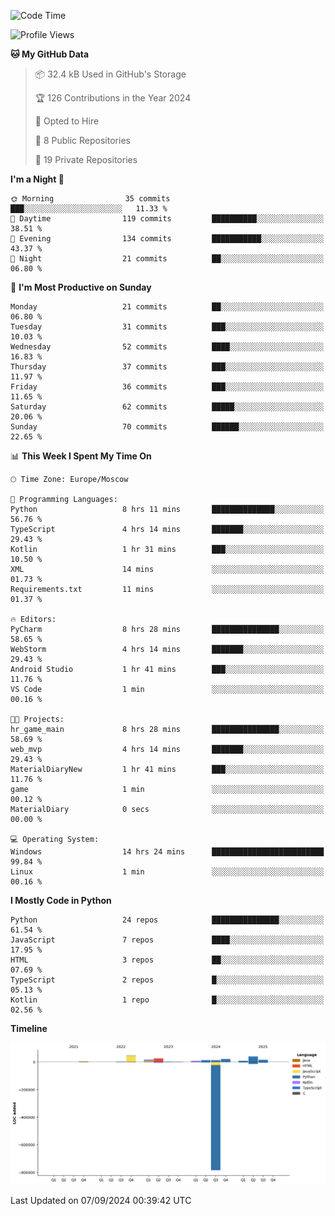 <!--START_SECTION:waka-->
![Code Time](http://img.shields.io/badge/Code%20Time-509%20hrs%2012%20mins-blue)

![Profile Views](http://img.shields.io/badge/Profile%20Views-9-blue)

**🐱 My GitHub Data** 

> 📦 32.4 kB Used in GitHub's Storage 
 > 
> 🏆 126 Contributions in the Year 2024
 > 
> 💼 Opted to Hire
 > 
> 📜 8 Public Repositories 
 > 
> 🔑 19 Private Repositories 
 > 
**I'm a Night 🦉** 

```text
🌞 Morning                35 commits          ███░░░░░░░░░░░░░░░░░░░░░░   11.33 % 
🌆 Daytime                119 commits         ██████████░░░░░░░░░░░░░░░   38.51 % 
🌃 Evening                134 commits         ███████████░░░░░░░░░░░░░░   43.37 % 
🌙 Night                  21 commits          ██░░░░░░░░░░░░░░░░░░░░░░░   06.80 % 
```
📅 **I'm Most Productive on Sunday** 

```text
Monday                   21 commits          ██░░░░░░░░░░░░░░░░░░░░░░░   06.80 % 
Tuesday                  31 commits          ███░░░░░░░░░░░░░░░░░░░░░░   10.03 % 
Wednesday                52 commits          ████░░░░░░░░░░░░░░░░░░░░░   16.83 % 
Thursday                 37 commits          ███░░░░░░░░░░░░░░░░░░░░░░   11.97 % 
Friday                   36 commits          ███░░░░░░░░░░░░░░░░░░░░░░   11.65 % 
Saturday                 62 commits          █████░░░░░░░░░░░░░░░░░░░░   20.06 % 
Sunday                   70 commits          ██████░░░░░░░░░░░░░░░░░░░   22.65 % 
```


📊 **This Week I Spent My Time On** 

```text
🕑︎ Time Zone: Europe/Moscow

💬 Programming Languages: 
Python                   8 hrs 11 mins       ██████████████░░░░░░░░░░░   56.76 % 
TypeScript               4 hrs 14 mins       ███████░░░░░░░░░░░░░░░░░░   29.43 % 
Kotlin                   1 hr 31 mins        ███░░░░░░░░░░░░░░░░░░░░░░   10.50 % 
XML                      14 mins             ░░░░░░░░░░░░░░░░░░░░░░░░░   01.73 % 
Requirements.txt         11 mins             ░░░░░░░░░░░░░░░░░░░░░░░░░   01.37 % 

🔥 Editors: 
PyCharm                  8 hrs 28 mins       ███████████████░░░░░░░░░░   58.65 % 
WebStorm                 4 hrs 14 mins       ███████░░░░░░░░░░░░░░░░░░   29.43 % 
Android Studio           1 hr 41 mins        ███░░░░░░░░░░░░░░░░░░░░░░   11.76 % 
VS Code                  1 min               ░░░░░░░░░░░░░░░░░░░░░░░░░   00.16 % 

🐱‍💻 Projects: 
hr_game_main             8 hrs 28 mins       ███████████████░░░░░░░░░░   58.69 % 
web_mvp                  4 hrs 14 mins       ███████░░░░░░░░░░░░░░░░░░   29.43 % 
MaterialDiaryNew         1 hr 41 mins        ███░░░░░░░░░░░░░░░░░░░░░░   11.76 % 
game                     1 min               ░░░░░░░░░░░░░░░░░░░░░░░░░   00.12 % 
MaterialDiary            0 secs              ░░░░░░░░░░░░░░░░░░░░░░░░░   00.00 % 

💻 Operating System: 
Windows                  14 hrs 24 mins      █████████████████████████   99.84 % 
Linux                    1 min               ░░░░░░░░░░░░░░░░░░░░░░░░░   00.16 % 
```

**I Mostly Code in Python** 

```text
Python                   24 repos            ███████████████░░░░░░░░░░   61.54 % 
JavaScript               7 repos             ████░░░░░░░░░░░░░░░░░░░░░   17.95 % 
HTML                     3 repos             ██░░░░░░░░░░░░░░░░░░░░░░░   07.69 % 
TypeScript               2 repos             █░░░░░░░░░░░░░░░░░░░░░░░░   05.13 % 
Kotlin                   1 repo              █░░░░░░░░░░░░░░░░░░░░░░░░   02.56 % 
```



**Timeline**

![Lines of Code chart](https://raw.githubusercontent.com/adlemx/adlemx/main/assets/bar_graph.png)


 Last Updated on 07/09/2024 00:39:42 UTC
<!--END_SECTION:waka-->
